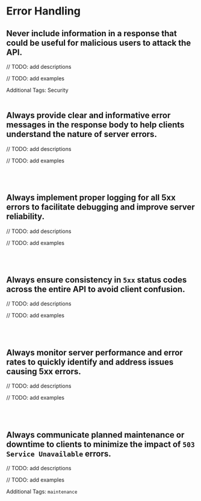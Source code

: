 # Error Handling


## Never include information in a response that could be useful for malicious users to attack the API.

// TODO: add descriptions

// TODO: add examples

Additional Tags: Security
<br><br>


## Always provide clear and informative error messages in the response body to help clients understand the nature of server errors.

// TODO: add descriptions

// TODO: add examples

<br><br>


## Always implement proper logging for all 5xx errors to facilitate debugging and improve server reliability.

// TODO: add descriptions

// TODO: add examples

<br><br>


## Always ensure consistency in `5xx` status codes across the entire API to avoid client confusion.

// TODO: add descriptions

// TODO: add examples

<br><br>


## Always monitor server performance and error rates to quickly identify and address issues causing 5xx errors.

// TODO: add descriptions

// TODO: add examples

<br><br>


## Always communicate planned maintenance or downtime to clients to minimize the impact of `503 Service Unavailable` errors.

// TODO: add descriptions

// TODO: add examples

Additional Tags: `maintenance`
<br><br>


